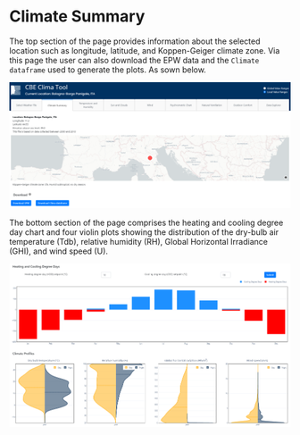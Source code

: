 # Climate Summary

The top section of the page provides information about the selected location such as longitude, latitude, and Koppen-Geiger climate zone. Via this page the user can also download the EPW data and the `Climate dataframe` used to generate the plots. As sown below.

![Tab summary top](../../.gitbook/assets/clima-summary-top.png)

The bottom section of the page comprises the heating and cooling degree day chart and four violin plots showing the distribution of the dry-bulb air temperature \(Tdb\), relative humidity \(RH\), Global Horizontal Irradiance \(GHI\), and wind speed \(U\).

![Tab summary top](../../.gitbook/assets/clima-summary-bottom.png)

